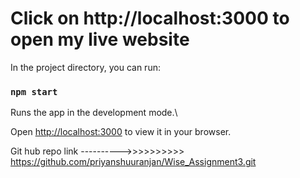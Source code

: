 # Click on  http://localhost:3000 to open my live website

In the project directory, you can run:

### `npm start`

Runs the app in the development mode.\

Open [http://localhost:3000](http://localhost:3000) to view it in your browser.

Git hub repo link ---------->>>>>>>>>> https://github.com/priyanshuuranjan/Wise_Assignment3.git
